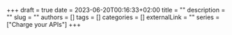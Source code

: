 +++ 
draft = true
date = 2023-06-20T00:16:33+02:00
title = ""
description = ""
slug = ""
authors = []
tags = []
categories = []
externalLink = ""
series = ["Charge your APIs"]
+++
